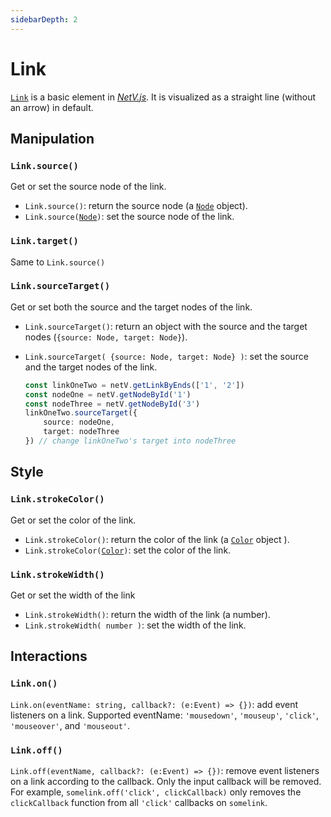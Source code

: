 ```yaml
---
sidebarDepth: 2
---
```


# Link

[`Link`](link.html) is a basic element in [_NetV.js_](/). It is visualized as a straight line (without an arrow) in default.

## Manipulation

### `Link.source()`

Get or set the source node of the link.

-   `Link.source()`: return the source node (a [`Node`](node.html) object).
-   `Link.source(`[`Node`](node.html)`)`: set the source node of the link.

### `Link.target()`

Same to `Link.source()`

### `Link.sourceTarget()`

Get or set both the source and the target nodes of the link.

-   `Link.sourceTarget()`: return an object with the source and the target nodes (`{source: Node, target: Node}`).

-   `Link.sourceTarget( {source: Node, target: Node} )`: set the source and the target nodes of the link.

    ```typescript
    const linkOneTwo = netV.getLinkByEnds(['1', '2'])
    const nodeOne = netV.getNodeById('1')
    const nodeThree = netV.getNodeById('3')
    linkOneTwo.sourceTarget({
        source: nodeOne,
        target: nodeThree
    }) // change linkOneTwo's target into nodeThree
    ```

## Style

### `Link.strokeColor()`

Get or set the color of the link.

-   `Link.strokeColor()`: return the color of the link (a [`Color`](interfaces.html#color) object ).
-   `Link.strokeColor(`[`Color`](interfaces.html#color)`)`: set the color of the link.

### `Link.strokeWidth()`

Get or set the width of the link

-   `Link.strokeWidth()`: return the width of the link (a number).
-   `Link.strokeWidth( number )`: set the width of the link.

## Interactions

### `Link.on()`

`Link.on(eventName: string, callback?: (e:Event) => {})`: add event listeners on a link.
Supported eventName: `'mousedown'`, `'mouseup'`, `'click'`, `'mouseover'`, and `'mouseout'`.

### `Link.off()`

`Link.off(eventName, callback?: (e:Event) => {})`: remove event listeners on a link according to the callback. Only the input callback will be removed. For example, `somelink.off('click', clickCallback)` only removes the `clickCallback` function from all `'click'` callbacks on `somelink`.
